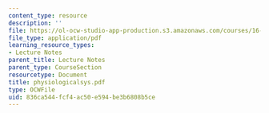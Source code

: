 ```yaml
---
content_type: resource
description: ''
file: https://ol-ocw-studio-app-production.s3.amazonaws.com/courses/16-423j-aerospace-biomedical-and-life-support-engineering-spring-2006/836ca544fcf4ac50e594be3b6808b5ce_physiologicalsys.pdf
file_type: application/pdf
learning_resource_types:
- Lecture Notes
parent_title: Lecture Notes
parent_type: CourseSection
resourcetype: Document
title: physiologicalsys.pdf
type: OCWFile
uid: 836ca544-fcf4-ac50-e594-be3b6808b5ce
---
```

